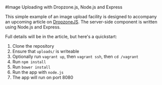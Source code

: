 #Image Uploading with Dropzone.js, Node.js and Express

This simple example of an image upload facility is designed to accompany an upcoming article on [DropzoneJS](http://www.dropzonejs.com). The server-side component is written using Node.js and Express.

Full details will be in the article, but here's a quickstart:

1. Clone the repository
2. Ensure that `uploads/` is writeable
3. Optionally run `vagrant up`, then `vagrant ssh`, then `cd /vagrant`
4. Run `npm install`
5. Run `bower install`
6. Run the app with `node.js`
7. The app will run on port 8080